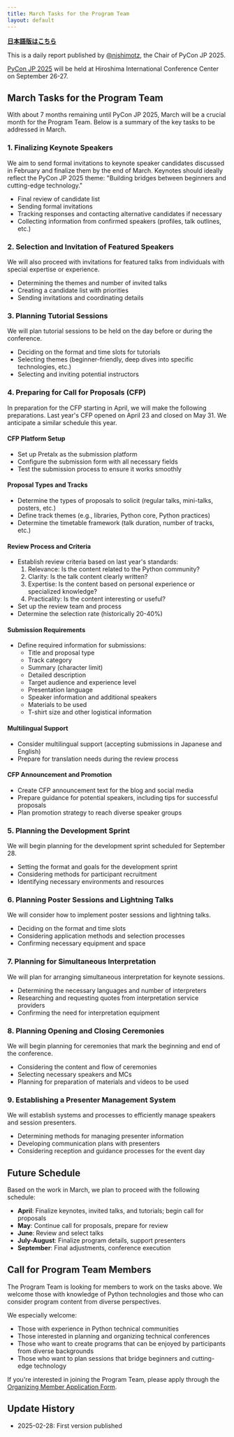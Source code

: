 ```yaml
---
title: March Tasks for the Program Team
layout: default
---
```


[**日本語版はこちら**](https://pyconjp-2025-chair.nishimotz.com/2025/02/28/program-team-tasks-ja.html)

This is a daily report published by [@nishimotz](https://d.nishimotz.com/aboutme), the Chair of PyCon JP 2025.

[PyCon JP 2025](https://2025.pycon.jp/) will be held at Hiroshima International Conference Center on September 26-27.

## March Tasks for the Program Team

With about 7 months remaining until PyCon JP 2025, March will be a crucial month for the Program Team. Below is a summary of the key tasks to be addressed in March.

### 1. Finalizing Keynote Speakers

We aim to send formal invitations to keynote speaker candidates discussed in February and finalize them by the end of March. Keynotes should ideally reflect the PyCon JP 2025 theme: "Building bridges between beginners and cutting-edge technology."

- Final review of candidate list
- Sending formal invitations
- Tracking responses and contacting alternative candidates if necessary
- Collecting information from confirmed speakers (profiles, talk outlines, etc.)

### 2. Selection and Invitation of Featured Speakers

We will also proceed with invitations for featured talks from individuals with special expertise or experience.

- Determining the themes and number of invited talks
- Creating a candidate list with priorities
- Sending invitations and coordinating details

### 3. Planning Tutorial Sessions

We will plan tutorial sessions to be held on the day before or during the conference.

- Deciding on the format and time slots for tutorials
- Selecting themes (beginner-friendly, deep dives into specific technologies, etc.)
- Selecting and inviting potential instructors

### 4. Preparing for Call for Proposals (CFP)

In preparation for the CFP starting in April, we will make the following preparations. Last year's CFP opened on April 23 and closed on May 31. We anticipate a similar schedule this year.

#### CFP Platform Setup

- Set up Pretalx as the submission platform
- Configure the submission form with all necessary fields
- Test the submission process to ensure it works smoothly

#### Proposal Types and Tracks

- Determine the types of proposals to solicit (regular talks, mini-talks, posters, etc.)
- Define track themes (e.g., libraries, Python core, Python practices)
- Determine the timetable framework (talk duration, number of tracks, etc.)

#### Review Process and Criteria

- Establish review criteria based on last year's standards:
  1. Relevance: Is the content related to the Python community?
  2. Clarity: Is the talk content clearly written?
  3. Expertise: Is the content based on personal experience or specialized knowledge?
  4. Practicality: Is the content interesting or useful?
- Set up the review team and process
- Determine the selection rate (historically 20-40%)

#### Submission Requirements

- Define required information for submissions:
  - Title and proposal type
  - Track category
  - Summary (character limit)
  - Detailed description
  - Target audience and experience level
  - Presentation language
  - Speaker information and additional speakers
  - Materials to be used
  - T-shirt size and other logistical information

#### Multilingual Support

- Consider multilingual support (accepting submissions in Japanese and English)
- Prepare for translation needs during the review process

#### CFP Announcement and Promotion

- Create CFP announcement text for the blog and social media
- Prepare guidance for potential speakers, including tips for successful proposals
- Plan promotion strategy to reach diverse speaker groups

### 5. Planning the Development Sprint

We will begin planning for the development sprint scheduled for September 28.

- Setting the format and goals for the development sprint
- Considering methods for participant recruitment
- Identifying necessary environments and resources

### 6. Planning Poster Sessions and Lightning Talks

We will consider how to implement poster sessions and lightning talks.

- Deciding on the format and time slots
- Considering application methods and selection processes
- Confirming necessary equipment and space

### 7. Planning for Simultaneous Interpretation

We will plan for arranging simultaneous interpretation for keynote sessions.

- Determining the necessary languages and number of interpreters
- Researching and requesting quotes from interpretation service providers
- Confirming the need for interpretation equipment

### 8. Planning Opening and Closing Ceremonies

We will begin planning for ceremonies that mark the beginning and end of the conference.

- Considering the content and flow of ceremonies
- Selecting necessary speakers and MCs
- Planning for preparation of materials and videos to be used

### 9. Establishing a Presenter Management System

We will establish systems and processes to efficiently manage speakers and session presenters.

- Determining methods for managing presenter information
- Developing communication plans with presenters
- Considering reception and guidance processes for the event day

## Future Schedule

Based on the work in March, we plan to proceed with the following schedule:

- **April**: Finalize keynotes, invited talks, and tutorials; begin call for proposals
- **May**: Continue call for proposals, prepare for review
- **June**: Review and select talks
- **July-August**: Finalize program details, support presenters
- **September**: Final adjustments, conference execution

## Call for Program Team Members

The Program Team is looking for members to work on the tasks above. We welcome those with knowledge of Python technologies and those who can consider program content from diverse perspectives.

We especially welcome:

- Those with experience in Python technical communities
- Those interested in planning and organizing technical conferences
- Those who want to create programs that can be enjoyed by participants from diverse backgrounds
- Those who want to plan sessions that bridge beginners and cutting-edge technology

If you're interested in joining the Program Team, please apply through the [Organizing Member Application Form](https://forms.gle/7irqYKhZVj7AY7LfA).

## Update History

- 2025-02-28: First version published
